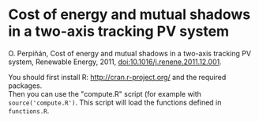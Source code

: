 Cost of energy and mutual shadows in a two-axis tracking PV system
=========

O. Perpiñán, Cost of energy and mutual shadows in a two-axis tracking PV system, Renewable Energy, 2011, <doi:10.1016/j.renene.2011.12.001>.

You should first install R: http://cran.r-project.org/ and the required packages.  
Then you can use the "compute.R" script (for example with `source('compute.R')`. 
This script will load the functions defined in `functions.R`.
